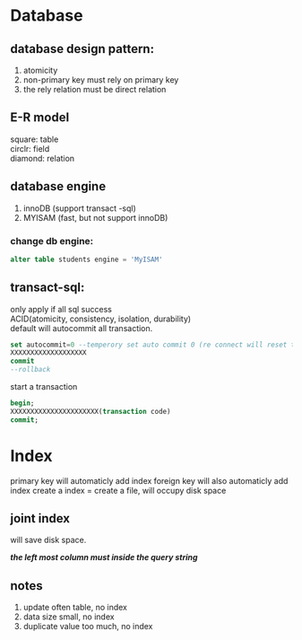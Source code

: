 # Database
## database design pattern:  
1. atomicity
2. non-primary key must rely on primary key
3. the rely relation must be direct relation

## E-R model  
square: table  
circlr: field  
diamond: relation  


## database engine
1. innoDB  (support transact -sql)
2. MYISAM  (fast, but not support innoDB)

### change db engine:
```sql
alter table students engine = 'MyISAM'
```

## transact-sql:  
only apply if all sql success  
ACID(atomicity, consistency, isolation, durability)  
default will autocommit all transaction.  

```sql
set autocommit=0 --temperory set auto commit 0 (re connect will reset to 1)
XXXXXXXXXXXXXXXXXXX
commit
--rollback
```

start a transaction
```sql
begin;
XXXXXXXXXXXXXXXXXXXXXX(transaction code)
commit;
```


# Index
primary key will automaticly add index
foreign key will also automaticly add index
create a index = create a file, will occupy disk space

## joint index
will save disk space.  

***the left most column must inside the query string***  

## notes
1. update often table, no index  
2. data size small, no index  
3. duplicate value too much, no index  